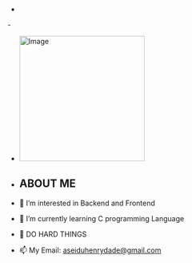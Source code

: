 - <div style="text-align: center;"
    👋 Hi, I’m SwiftFc
-</div>
-  <image src=https://raw.githubusercontent.com/AhmedFathyDev/AhmedFathyDev/main/GitHub.png alt="Image" width="250" style="max-width: 200%;">
  

  

  
- <h2>ABOUT ME</h2>
- 👀 I’m interested in Backend and Frontend</h1> 
- 🌱 I’m currently learning C programming Language
- 💞️ DO HARD THINGS
- 📫 My Email: aseiduhenrydade@gmail.com


<!---
SwiftFc/SwiftFc is a ✨ special ✨ repository because its `README.md` (this file) appears on your GitHub profile.
You can click the Preview link to take a look at your changes.
--->
